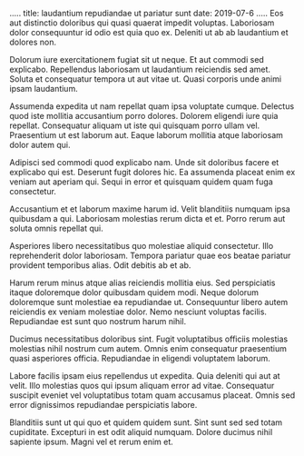 .....
title: laudantium repudiandae ut pariatur sunt
date: 2019-07-6
.....
Eos aut distinctio doloribus qui quasi quaerat impedit voluptas. Laboriosam dolor consequuntur id odio est quia quo ex. Deleniti ut ab ab laudantium et dolores non.

Dolorum iure exercitationem fugiat sit ut neque. Et aut commodi sed explicabo. Repellendus laboriosam ut laudantium reiciendis sed amet. Soluta et consequatur tempora ut aut vitae ut. Quasi corporis unde animi ipsam laudantium.

Assumenda expedita ut nam repellat quam ipsa voluptate cumque. Delectus quod iste mollitia accusantium porro dolores. Dolorem eligendi iure quia repellat. Consequatur aliquam ut iste qui quisquam porro ullam vel. Praesentium ut est laborum aut. Eaque laborum mollitia atque laboriosam dolor autem qui.

Adipisci sed commodi quod explicabo nam. Unde sit doloribus facere et explicabo qui est. Deserunt fugit dolores hic. Ea assumenda placeat enim ex veniam aut aperiam qui. Sequi in error et quisquam quidem quam fuga consectetur.

Accusantium et et laborum maxime harum id. Velit blanditiis numquam ipsa quibusdam a qui. Laboriosam molestias rerum dicta et et. Porro rerum aut soluta omnis repellat qui.

Asperiores libero necessitatibus quo molestiae aliquid consectetur. Illo reprehenderit dolor laboriosam. Tempora pariatur quae eos beatae pariatur provident temporibus alias. Odit debitis ab et ab.

Harum rerum minus atque alias reiciendis mollitia eius. Sed perspiciatis itaque doloremque dolor quibusdam quidem modi. Neque dolorum doloremque sunt molestiae ea repudiandae ut. Consequuntur libero autem reiciendis ex veniam molestiae dolor. Nemo nesciunt voluptas facilis. Repudiandae est sunt quo nostrum harum nihil.

Ducimus necessitatibus doloribus sint. Fugit voluptatibus officiis molestias molestias nihil nostrum cum autem. Omnis enim consequatur praesentium quasi asperiores officia. Repudiandae in eligendi voluptatem laborum.

Labore facilis ipsam eius repellendus ut expedita. Quia deleniti qui aut at velit. Illo molestias quos qui ipsum aliquam error ad vitae. Consequatur suscipit eveniet vel voluptatibus totam quam accusamus placeat. Omnis sed error dignissimos repudiandae perspiciatis labore.

Blanditiis sunt ut qui quo et quidem quidem sunt. Sint sunt sed sed totam cupiditate. Excepturi in est odit aliquid numquam. Dolore ducimus nihil sapiente ipsum. Magni vel et rerum enim et.